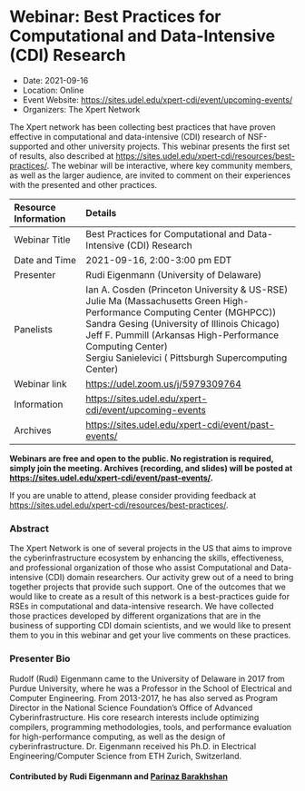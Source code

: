 # Webinar: Best Practices for Computational and Data-Intensive (CDI) Research

*	Date: 2021-09-16
*	Location: Online 
*	Event Website: https://sites.udel.edu/xpert-cdi/event/upcoming-events/
* Organizers: The Xpert Network

The Xpert network has been collecting best practices that have proven effective in computational and data-intensive (CDI) research of NSF-supported and other university projects.
This webinar presents the first set of results, also described at  https://sites.udel.edu/xpert-cdi/resources/best-practices/. The webinar will be interactive, where key community members, as well as the larger audience, are invited to comment on their experiences with the presented and other practices.
	

| Resource Information  | Details
| :------------ | :------------ 
| Webinar Title  | Best Practices for Computational and Data-Intensive (CDI) Research 
| Date and Time | 2021-09-16, 2:00-3:00 pm EDT
| Presenter | Rudi Eigenmann (University of Delaware)
| Panelists | Ian A. Cosden (Princeton University & US-RSE)<br>Julie Ma (Massachusetts Green High-Performance Computing Center (MGHPCC))<br>Sandra Gesing (University of Illinois Chicago)<br>Jeff F. Pummill (Arkansas High-Performance Computing Center)<br>Sergiu Sanielevici ( Pittsburgh Supercomputing Center)
| Webinar link | https://udel.zoom.us/j/5979309764
| Information | https://sites.udel.edu/xpert-cdi/event/upcoming-events
| Archives | https://sites.udel.edu/xpert-cdi/event/past-events/

**Webinars are free and open to the public. No registration is required, simply join the meeting. Archives (recording, and slides) will be posted at https://sites.udel.edu/xpert-cdi/event/past-events/.**

If you are unable to attend, please consider providing feedback at  https://sites.udel.edu/xpert-cdi/resources/best-practices/.

### Abstract
The Xpert Network is one of several projects in the US that aims to improve the cyberinfrastructure ecosystem by enhancing the skills, effectiveness, and professional organization of those who assist Computational and Data-intensive (CDI) domain researchers. Our activity grew out of a need to bring together projects that provide such support. One of the outcomes that we would like to create as a result of this network is a best-practices guide for RSEs in computational and data-intensive research. We have collected those practices developed by different organizations that are in the business of supporting CDI domain scientists, and we would like to present them to you in this webinar and get your live comments on these practices.

### Presenter Bio
Rudolf (Rudi) Eigenmann came to the University of Delaware in 2017 from Purdue University, where he was a Professor in the School of Electrical and Computer Engineering. From 2013-2017, he has also served as Program Director in the National Science Foundation’s Office of Advanced Cyberinfrastructure. His core research interests include optimizing compilers, programming methodologies, tools, and performance evaluation for high-performance computing, as well as the design of cyberinfrastructure. Dr. Eigenmann received his Ph.D. in Electrical Engineering/Computer Science from ETH Zurich, Switzerland.

#### Contributed by Rudi Eigenmann and [Parinaz Barakhshan](https://github.com/parinaz2015)

<!---
Publish: yes
Categories: skills
Topics: online learning
Level: 2
Prerequisites: default
Aggregate: none
--->
